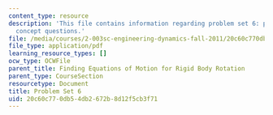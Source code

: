 ```yaml
---
content_type: resource
description: 'This file contains information regarding problem set 6: problems and
  concept questions.'
file: /media/courses/2-003sc-engineering-dynamics-fall-2011/20c60c770db54db2672b8d12f5cb3f71_MIT2_003SCF11_pset6.pdf
file_type: application/pdf
learning_resource_types: []
ocw_type: OCWFile
parent_title: Finding Equations of Motion for Rigid Body Rotation
parent_type: CourseSection
resourcetype: Document
title: Problem Set 6
uid: 20c60c77-0db5-4db2-672b-8d12f5cb3f71
---
```

